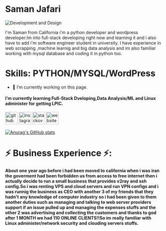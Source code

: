 # Saman Jafari
![Development and Design](https://arturssmirnovs.github.io/github-profile-readme-generator/images/banner.png)

I'm Saman from California i'm a python developer and  wordpress developer.Im into full-stack developing right now and learning it and i also have to add i'm software engineer student in university.
I have experience in web scrapping ,machine learnig and big data analysis and im also familiar working with mysql database and coding it in python too.

# Skills: PYTHON/MYSQL/WordPress




- 🔭 I’m currently working on this page. 
#### I’m currently learning Full-Stack Dveloping,Data Analysis/ML and Linux administer for getting LPIC. 


[<img src='https://cdn.jsdelivr.net/npm/simple-icons@3.0.1/icons/github.svg' alt='github' height='40'>](https://github.com/samaanjafari)  [<img src='https://cdn.jsdelivr.net/npm/simple-icons@3.0.1/icons/instagram.svg' alt='instagram' height='40'>](https://www.instagram.com/saamanjafarii/)  [<img src='https://cdn.jsdelivr.net/npm/simple-icons@3.0.1/icons/stackoverflow.svg' alt='stackoverflow' height='40'>](https://stackoverflow.com/users/Saman_Jafari)  [<img src='https://cdn.jsdelivr.net/npm/simple-icons@3.0.1/icons/icloud.svg' alt='website' height='40'>](https://ucl.footballfunclub.pro/)  


[![Anurag's GitHub stats](https://github-readme-stats.vercel.app/api?username=samaanjafari)](https://github.com/anuraghazra/github-readme-stats)

# ⚡ Business Experience ⚡:  
#### About one year ago before i had been moved to california when i was iran the goverment had been forbidden us from access to free internet then i actually decide to run a small business that provides v2ray and ssh config.So i was renting VPS and cloud servers and run VPN configs and i was runnig the business as CEO with another 3 of my friends that they hadn't any knowledge of computer industry so i had been given to them another duties such as managing and talking to web server providers support if an issue pulled up and managing the expenses stuffs and the other 2  was advertising and collecting the customers and thanks to god after 1 MONTH we had 110 ONLINE CLIENTS!!So im really familiar with Linux administer/network security and clouding servers stuffs.


